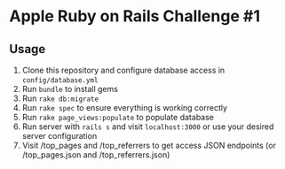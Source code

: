 # Apple Ruby on Rails Challenge #1

## Usage

1. Clone this repository and configure database access in `config/database.yml`
2. Run `bundle` to install gems
3. Run `rake db:migrate`
4. Run `rake spec` to ensure everything is working correctly
5. Run `rake page_views:populate` to populate database
6. Run server with `rails s` and visit `localhost:3000` or use your desired server configuration
7. Visit /top_pages and /top_referrers to get access JSON endpoints (or /top_pages.json and /top_referrers.json)
